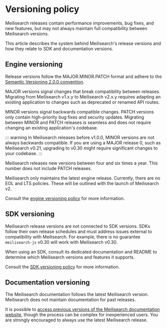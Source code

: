 # Versioning policy

Meilisearch releases contain performance improvements, bug fixes, and new features, but may not always maintain full compatibility between Meilisearch versions.

This article describes the system behind Meilisearch's release versions and how they relate to SDK and documentation versions.

## Engine versioning

Release versions follow the MAJOR.MINOR.PATCH format and adhere to the [Semantic Versioning 2.0.0 convention](https://semver.org/#semantic-versioning-200).

MAJOR versions signal changes that break compatibility between releases. Migrating from Meilisearch v1.x.y to Meilisearch v2.x.y requires adapting an existing application to changes such as deprecated or renamed API routes.

MINOR versions signal backwards compatible changes. PATCH versions only contain high-priority bug fixes and security updates. Migrating between MINOR and PATCH releases is seamless and does not require changing an existing application's codebase.

::: warning
In Meilisearch releases before v1.0.0, MINOR versions are not always backwards compatible. If you are using a MAJOR release 0, such as Meilisearch v0.21, upgrading to v0.30 might require significant changes to your codebase.
:::

Meilisearch releases new versions between four and six times a year. This number does not include PATCH releases.

Meilisearch only maintains the latest engine release. Currently, there are no EOL and LTS policies. These will be outlined with the launch of Meilisearch v2.

Consult the [engine versioning policy](https://github.com/meilisearch/engine-team/blob/main/resources/versioning-policy.md) for more information.

## SDK versioning

Meilisearch release versions are not connected to SDK versions. SDKs follow their own release schedules and must address issues external to compatibility with Meilisearch. For example, there is no guarantee `meilisearch-js` v0.30 will work with Meilisearch v0.30.

When using an SDK, consult its dedicated documentation and README to determine which Meilisearch versions and features it supports.

Consult the [SDK versioning policy](https://github.com/meilisearch/integration-guides/blob/main/resources/versioning.md) for more information.

## Documentation versioning

The Meilisearch documentation follows the latest Meilisearch version. Meilisearch does not maintain documentation for past releases.

It is possible to [access previous versions of the Meilisearch documentation website](/learn/update_and_migration/previous_docs_version.md), though the process can be complex for inexperienced users. You are strongly encouraged to always use the latest Meilisearch release.
